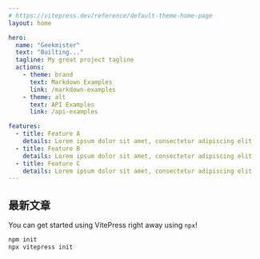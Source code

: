 ```yaml
---
# https://vitepress.dev/reference/default-theme-home-page
layout: home

hero:
  name: "Geekmister"
  text: "Builting..."
  tagline: My great project tagline
  actions:
    - theme: brand
      text: Markdown Examples
      link: /markdown-examples
    - theme: alt
      text: API Examples
      link: /api-examples

features:
  - title: Feature A
    details: Lorem ipsum dolor sit amet, consectetur adipiscing elit
  - title: Feature B
    details: Lorem ipsum dolor sit amet, consectetur adipiscing elit
  - title: Feature C
    details: Lorem ipsum dolor sit amet, consectetur adipiscing elit
---
```


## 最新文章

You can get started using VitePress right away using `npx`!

```sh
npm init
npx vitepress init
```
